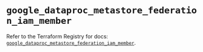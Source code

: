 # `google_dataproc_metastore_federation_iam_member`

Refer to the Terraform Registry for docs: [`google_dataproc_metastore_federation_iam_member`](https://registry.terraform.io/providers/hashicorp/google-beta/6.27.0/docs/resources/google_dataproc_metastore_federation_iam_member).
